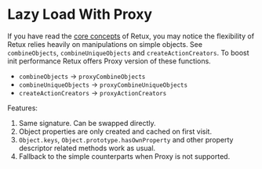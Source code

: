 # Lazy Load With Proxy

If you have read the [core concepts][core-concepts] of Retux, you may notice the flexibility of Retux relies heavily on manipulations on simple objects. See `combineObjects`, `combineUniqueObjects` and `createActionCreators`. To boost init performance Retux offers Proxy version of these functions.

- `combineObjects` -> `proxyCombineObjects`
- `combineUniqueObjects` -> `proxyCombineUniqueObjects`
- `createActionCreators` -> `proxyActionCreators`

Features:

1. Same signature. Can be swapped directly.
2. Object properties are only created and cached on first visit.
3. `Object.keys`, `Object.prototype.hasOwnProperty` and other property descriptor related methods work as usual.
4. Fallback to the simple counterparts when Proxy is not supported.

[core-concepts]: ./core-concepts.md
